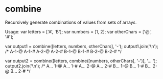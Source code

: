 # combine
Recursively generate combinations of values from sets of arrays.

Usage: 
var letters = ['A', 'B'];
var numbers = [1, 2];
var otherChars = ['@', '#'];

var output1 = combine([letters, numbers, otherChars], '-');
output1.join('\n');
/*
A-1-@
A-1-#
A-2-@
A-2-#
B-1-@
B-1-#
B-2-@
B-2-#
*/

var output2 = combine([letters, combine([numbers, otherChars], '-')], '... ');
output2.join('\n');
/*
A... 1-@
A... 1-#
A... 2-@
A... 2-#
B... 1-@
B... 1-#
B... 2-@
B... 2-#
*/
